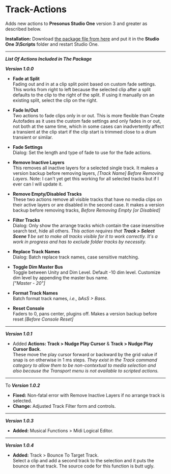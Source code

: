 # Track-Actions
Adds new actions to **Presonus Studio One** version 3 and greater as described below.  <br>

**Installation:** Download  [the package file from here](https://github.com/ExpressMix/Track-Actions/blob/master/trackactions.package) and put it in the **Studio One 3\Scripts** folder and restart Studio One. <br>

---

***List Of Actions Included in The Package***<br>

***Version 1.0.0*** <br>

+ **Fade at Split** <br>
  Fading out and in at a clip split point based on custom fade settings. This works from right to left because the selected clip after a split defaults to the clip to the right of the split. If using it manually on an existing split, select the clip on the right.

+  **Fade In/Out** <br>
  Two actions to fade clips only in or out. This is more flexible than Create Autofades as it uses the custom fade settings and only fades in or out, not both at the same time, which in some cases can inadvertently affect a transient at the clip start if the clip start is trimmed close to a drum transient or similar.

+  **Fade Settings** <br>
  Dialog: Set the length and type of fade to use for the fade actions.

+  **Remove Inactive Layers** <br>
  This removes all inactive layers for a selected single track. It makes a version backup before removing layers, *[Track Name] Before 
  Removing Layers*.  Note: I can't yet get this working for all selected tracks but if I ever can I will update it.

+  **Remove Empty/Disabled Tracks** <br>
  These two actions remove all visible tracks that have no media clips on their active layers or are disabled in the second case. It makes a version backup before removing tracks, *Before Removing Empty [or Disabled]*

+  **Filter Tracks** <br>
  Dialog: Only show the arrange tracks which contain the case insensitive search text, hide all others. *This action requires that **Track > Select Scene 1** be set to make all tracks visible for it to work correctly. It's a work in progress and has to exclude folder tracks by necessity.*

+  **Replace Track Names** <br>
    Dialog: Batch replace track names, case sensitive matching.

+  **Toggle Dim Master Bus** <br>
  Toggle between Unity and Dim Level. Default -10 dim level. Customize dim level by appending the master bus name. <br>
  *["Master - 20"]*

+  **Format Track Names** <br>
  Batch format track names, *i.e., bAsS > Bass*.

+  **Reset Console** <br>
  Faders to 0, pans center, plugins off. Makes a version backup before reset *[Before Console Reset]*
  
  ---

***Version 1.0.1*** <br>

+   Added **Actions: Track > Nudge Play Cursor** & **Track > Nudge Play Cursor Back**.  <br>
  These move the play cursor forward or backward by the grid value if snap is on otherwise in 1 ms steps.  *They exist in the Track command category to allow them to be non-contextual to media selection and also because the Transport menu is not available to scripted actions.*

---
To
***Version 1.0.2***

+ **Fixed:** Non-fatal error with Remove Inactive Layers if no arrange track is selected.<br>
+ **Change:** Adjusted Track Filter form and controls.

---

***Version 1.0.3***

+ **Added:** Musical Functions > Midi Logical Editor.<br>

---

 ***Version 1.0.4***

+ **Added:** Track > Bounce To Target Track.<br>
   Select a clip and add a second track to the selection and it puts the bounce on that track.  The source code for this function is butt ugly.


